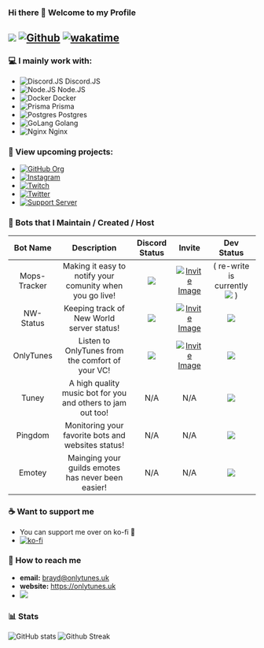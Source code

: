 ### Hi there 👋 Welcome to my Profile

![](https://visitor-badge.laobi.icu/badge?page_id=OnlyTunes.OnlyTunes) [![Github](https://img.shields.io/github/followers/OnlyTunes?label=Follow&style=social)](https://github.com/OnlyTunes) [![wakatime](https://wakatime.com/badge/user/c681d582-e69e-4f07-8509-1a7db5c8929d.svg)](https://wakatime.com/@c681d582-e69e-4f07-8509-1a7db5c8929d)
------

### 💻 I mainly work with:
-   ![Discord.JS](https://img.shields.io/badge/Discord-7289DA?style=for-the-badge&logo=discord&logoColor=white) Discord.JS
-   ![Node.JS](https://img.shields.io/badge/Node.js-43853D?style=for-the-badge&logo=node.js&logoColor=white) Node.JS
-   ![Docker](https://img.shields.io/badge/docker-%230db7ed.svg?style=for-the-badge&logo=docker&logoColor=white) Docker
-   ![Prisma](https://img.shields.io/badge/Prisma-3982CE?style=for-the-badge&logo=Prisma&logoColor=white) Prisma
-   ![Postgres](https://img.shields.io/badge/postgres-%23316192.svg?style=for-the-badge&logo=postgresql&logoColor=white) Postgres
-   ![GoLang](https://img.shields.io/badge/Go-00ADD8?style=for-the-badge&logo=go&logoColor=white) Golang
-   ![Nginx](https://img.shields.io/badge/nginx-%23009639.svg?style=for-the-badge&logo=nginx&logoColor=white) Nginx


### 🔭 View upcoming projects:
-   [![GitHub Org](https://img.shields.io/badge/OnlyTunesRadio-%23121011.svg?style=for-the-badge&logo=GitHub&logoColor=white)](https://github.com/OnlyTunesRadio)
-   [![Instagram](https://img.shields.io/badge/OnlyTunes__Radio-%23E4405F.svg?style=for-the-badge&logo=Instagram&logoColor=white)](https://www.instagram.com/onlytunes_radio/)
-   [![Twitch](https://img.shields.io/badge/Only__Tunes-%239146FF.svg?style=for-the-badge&logo=Twitch&logoColor=white)](https://twitch.tv/only_tunes/)
-   [![Twitter](https://img.shields.io/badge/OnlyTunesR-%231DA1F2.svg?style=for-the-badge&logo=Twitter&logoColor=white)](https://twitter.com/onlytunesr)
-   [![Support Server](https://img.shields.io/discord/872219348624900096.svg?label=Discord&logo=Discord&colorB=7289da&style=for-the-badge)](https://discord.gg/WYCrkuHJ6X)


### 🤖 Bots that I Maintain / Created / Host


| Bot Name | Description | Discord Status | Invite | Dev Status |
| :--------: | :--------------: | :------: | :----------: | :-------: |
| Mops-Tracker | Making it easy to notify your comunity when you go live! | ![](https://gh-shield.onlytunes.uk/api/shield/bot/769997398037495839?style=flat-square) | [![Invite Image](https://img.shields.io/badge/-Invite%20Me-blue)](https://discordapp.com/oauth2/authorize?client_id=769997398037495839&permissions=271969344&scope=bot%20applications.commands) | ( re-write is currently ![](https://img.shields.io/badge/-IN%20PROGRESS-orange) ) |
| NW-Status | Keeping track of New World server status! | ![](https://gh-shield.onlytunes.uk/api/shield/bot/894283853777215499?style=flat-square) | [![Invite Image](https://img.shields.io/badge/-Invite%20Me-blue)](https://discord.com/api/oauth2/authorize?client_id=894283853777215499&permissions=517678124096&scope=bot%20applications.commands) | ![](https://img.shields.io/badge/-ONLINE-brightgreen) |
| OnlyTunes | Listen to OnlyTunes from the comfort of your VC! | ![](https://gh-shield.onlytunes.uk/api/shield/bot/831202518654386247?style=flat-square) | [![Invite Image](https://img.shields.io/badge/-Invite%20Me-blue)](https://discord.com/api/oauth2/authorize?client_id=831202518654386247&permissions=7408896&scope=bot) | ![](https://img.shields.io/badge/-ONLINE-brightgreen) |
| Tuney | A high quality music bot for you and others to jam out too! | N/A | N/A | ![](https://img.shields.io/badge/-IN%20PROGRESS-orange) |
| Pingdom | Monitoring your favorite bots and websites status! | N/A | N/A | ![](https://img.shields.io/badge/-IN%20PROGRESS-orange) |
| Emotey | Mainging your guilds emotes has never been easier! | N/A | N/A | ![](https://img.shields.io/badge/-IN%20PROGRESS-orange) |


### ☕ Want to support me
- You can support me over on ko-fi 💖
- [![ko-fi](https://ko-fi.com/img/githubbutton_sm.svg)](https://ko-fi.com/Y8Y51ZW4N)


### 📧 How to reach me
-   **email:** brayd@onlytunes.uk
-   **website:** https://onlytunes.uk
-   ![](https://gh-shield.onlytunes.uk/api/shield/402908830532501526?theme=discord)

### 📊 Stats
![GitHub stats](https://github-readme-stats.vercel.app/api?username=OnlyTunes&show_icons=true&count_private=true&theme=blue-green)
![Github Streak](https://github-readme-streak-stats.herokuapp.com/?user=OnlyTunes&theme=blue-green)
